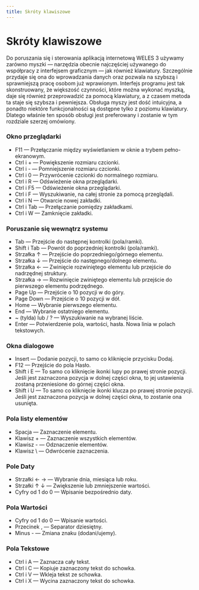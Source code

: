 ```yaml
---
title: Skróty klawiszowe
---
```

# Skróty klawiszowe

Do poruszania się i sterowania aplikacją internetową WELES 3 używamy zarówno myszki — narzędzia obecnie najczęściej używanego do współpracy z interfejsem graficznym — jak również klawiatury. Szczególnie przydaje się ona do wprowadzania danych oraz pozwala na szybszą i sprawniejszą pracę osobom już wprawionym. Interfejs programu jest tak skonstruowany, że większość czynności, które można wykonać myszką, daje się również przeprowadzić za pomocą klawiatury, a z czasem metoda ta staje się szybsza i pewniejsza. Obsługa myszy jest dość intuicyjna, a ponadto niektóre funkcjonalności są dostępne tylko z poziomu klawiatury. Dlatego właśnie ten sposób obsługi jest preferowany i zostanie w tym rozdziale szerzej omówiony.

### Okno przeglądarki

- F11 — Przełączanie między wyświetlaniem w oknie a trybem pełno-ekranowym.
- Ctrl i + — Powiększenie rozmiaru czcionki.
- Ctrl i - — Pomniejszenie rozmiaru czcionki.
- Ctrl i 0 — Przywrócenie czcionki do normalnego rozmiaru.
- Ctrl i R — Odświeżenie okna przeglądarki.
- Ctrl i F5 — Odświeżenie okna przeglądarki.
- Ctrl i F — Wyszukiwanie, na całej stronie za pomocą przeglądali.
- Ctrl i N — Otwarcie nowej zakładki.
- Ctrl i Tab — Przełączanie pomiędzy zakładkami.
- Ctrl i W — Zamknięcie zakładki.

### Poruszanie się wewnątrz systemu

- Tab — Przejście do następnej kontrolki (pola/ramki).
- Shift i Tab — Powrót do poprzedniej kontrolki (pola/ramki).
- Strzałka ↑ — Przejście do poprzedniego/górnego elementu.
- Strzałka ↓ — Przejście do następnego/dolnego elementu.
- Strzałka ← — Zwinięcie rozwiniętego elementu lub przejście do nadrzędnej struktury.
- Strzałka → — Rozwinięcie zwiniętego elementu lub przejście do pierwszego elementu podrzędnego.
- Page Up — Przejście o 10 pozycji w do góry.
- Page Down — Przejście o 10 pozycji w dół.
- Home — Wybranie pierwszego elementu.
- End — Wybranie ostatniego elementu.
- ~ (tylda) lub / ? — Wyszukiwanie na wybranej liście.
- Enter — Potwierdzenie pola, wartości, hasła. Nowa linia w polach tekstowych.

### Okna dialogowe

- Insert — Dodanie pozycji, to samo co kliknięcie przycisku Dodaj.
- F12 — Przejście do pola Hasło.
- Shift i E — To samo co kliknięcie ikonki lupy po prawej stronie pozycji. Jeśli jest zaznaczona pozycja w dolnej części okna, to jej ustawienia zostaną przeniesione do górnej części okna.
- Shift i U — To samo co kliknięcie ikonki klucza po prawej stronie pozycji. Jeśli jest zaznaczona pozycja w dolnej części okna, to zostanie ona usunięta.

### Pola listy elementów

- Spacja — Zaznaczenie elementu.
- Klawisz + — Zaznaczenie wszystkich elementów.
- Klawisz - — Odznaczenie elementów.
- Klawisz \ — Odwrócenie zaznaczenia.

### Pole Daty

- Strzałki ← → — Wybranie dnia, miesiąca lub roku.
- Strzałki ↑ ↓ — Zwiększenie lub zmniejszenie wartości.
- Cyfry od 1 do 0 — Wpisanie bezpośrednio daty.

### Pola Wartości

- Cyfry od 1 do 0 — Wpisanie wartości.
- Przecinek , — Separator dziesiętny.
- Minus - — Zmiana znaku (dodani/ujemy).

### Pola Tekstowe

- Ctrl i A — Zaznacza cały tekst.
- Ctrl i C — Kopiuje zaznaczony tekst do schowka.
- Ctrl i V — Wkleja tekst ze schowka.
- Ctrl i X — Wycina zaznaczony tekst do schowka.